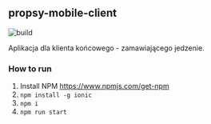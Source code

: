 ## propsy-mobile-client

![build](https://travis-ci.org/wutee/mobile-client.svg?branch=master)

Aplikacja dla klienta końcowego - zamawiającego jedzenie.

### How to run
1) Install NPM
https://www.npmjs.com/get-npm
2) `npm install -g ionic`
3) `npm i`
4) `npm run start`

